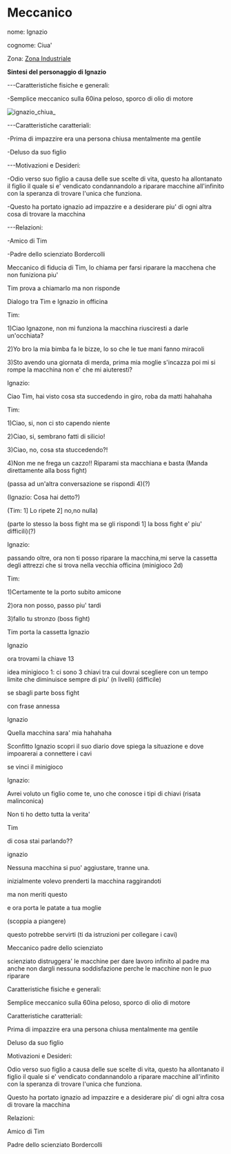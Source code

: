 # Meccanico

nome: Ignazio

cognome: Ciua'

Zona:  [Zona Industriale](../Zone/Zona%20Industriale.md)

**Sintesi del personaggio di Ignazio**

---Caratteristiche fisiche e generali:

-Semplice meccanico sulla 60ina peloso, sporco di olio di motore

![ignazio_chiua_](https://github.com/user-attachments/assets/f571d18c-30ec-4da0-9db6-63417b4dc62c)

---Caratteristiche caratteriali:

-Prima di impazzire era una persona chiusa mentalmente ma gentile

-Deluso da suo figlio

---Motivazioni e Desideri:

-Odio verso suo figlio a causa delle sue scelte di vita, questo ha allontanato il figlio il quale si e' vendicato condannandolo a riparare macchine all'infinito con la speranza di trovare l'unica che funziona.

-Questo ha portato ignazio ad impazzire e a desiderare piu' di ogni altra cosa di trovare la macchina

---Relazioni:

-Amico di Tim

-Padre dello scienziato Bordercolli

Meccanico di fiducia di Tim, lo chiama per farsi riparare la macchena che non funiziona piu'

Tim prova a chiamarlo ma non risponde

Dialogo tra Tim e Ignazio in officina

Tim:

1)Ciao Ignazone, non mi funziona la macchina riusciresti a darle un'occhiata?

2)Yo bro la mia bimba fa le bizze, lo so che le tue mani fanno miracoli

3)Sto avendo una giornata di merda, prima mia moglie s'incazza poi mi si rompe la macchina non e' che mi aiuteresti?

Ignazio:

Ciao Tim, hai visto cosa  sta succedendo in giro, roba da matti hahahaha

Tim:

1)Ciao, si, non ci sto capendo niente

2)Ciao, si, sembrano fatti di silicio!

3)Ciao, no, cosa sta stuccedendo?!

4)Non me ne frega un cazzo!! Riparami sta macchiana e basta (Manda direttamente alla boss fight)

(passa ad un'altra conversazione se rispondi 4)(?)

(Ignazio: Cosa hai detto?)

(Tim:
1] Lo ripete
2] no,no nulla)

(parte lo stesso la boss fight ma se gli rispondi 1] la boss fight e' piu' difficili)(?)

Ignazio:

passando oltre, ora non ti posso riparare la macchina,mi serve la cassetta degli attrezzi che si trova nella vecchia officina (minigioco 2d)

Tim:

1)Certamente te la porto subito amicone

2)ora non posso, passo piu' tardi

3)fallo tu stronzo (boss fight)

Tim porta la cassetta Ignazio

Ignazio

ora trovami la chiave 13

idea minigioco 1:  ci sono 3 chiavi tra cui dovrai scegliere con un tempo limite che diminuisce sempre di piu' (n livelli) (difficile)

se sbagli parte boss fight

con frase annessa

Ignazio

Quella macchina sara' mia hahahaha

Sconfitto Ignazio scopri il suo diario dove spiega la situazione e dove impoarerai a connettere i cavi

se vinci il minigioco

Ignazio:

Avrei voluto un figlio come te, uno che conosce i tipi di chiavi (risata malinconica)

Non ti ho detto tutta la verita'

Tim

di cosa stai parlando??

ignazio

Nessuna macchina si puo' aggiustare, tranne una.

inizialmente volevo prenderti la macchina raggirandoti

ma non meriti questo

e ora porta le patate a tua moglie

(scoppia a piangere)

questo potrebbe servirti (ti da istruzioni per collegare i cavi)

Meccanico padre dello scienziato

scienziato distruggera' le macchine per dare lavoro infinito al padre ma anche non dargli nessuna soddisfazione perche le macchine non le puo riparare

Caratteristiche fisiche e generali:

Semplice meccanico sulla 60ina peloso, sporco di olio di motore

Caratteristiche caratteriali:

Prima di impazzire era una persona chiusa mentalmente ma gentile

Deluso da suo figlio

Motivazioni e Desideri:

Odio verso suo figlio a causa delle sue scelte di vita, questo ha allontanato il figlio il quale si e' vendicato condannandolo a riparare macchine all'infinito con la speranza di trovare l'unica che funziona.

Questo ha portato ignazio ad impazzire e a desiderare piu' di ogni altra cosa di trovare la macchina

Relazioni:

Amico di Tim

Padre dello scienziato Bordercolli
